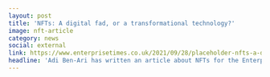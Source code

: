 ```yaml
---
layout: post
title: 'NFTs: A digital fad, or a transformational technology?'
image: nft-article
category: news
social: external
link: https://www.enterprisetimes.co.uk/2021/09/28/placeholder-nfts-a-digital-fad-or-a-transformational-technology/
headline: 'Adi Ben-Ari has written an article about NFTs for the Enterprise Times.'
---
```

